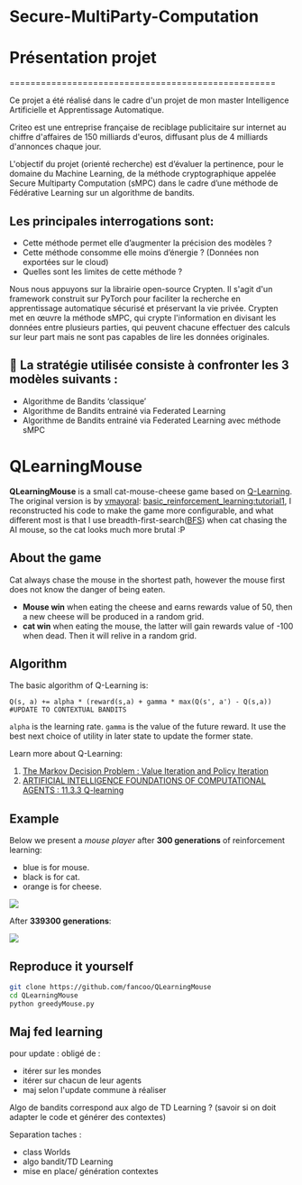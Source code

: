 # Secure-MultiParty-Computation

# Présentation projet
===================================================

Ce projet a été réalisé dans le cadre d'un projet de mon master Intelligence Artificielle et Apprentissage Automatique.

Criteo est une entreprise française de reciblage publicitaire sur internet au chiffre d'affaires de 150 milliards d'euros, diffusant plus de 4 milliards d'annonces chaque jour.

L'objectif du projet (orienté recherche) est d’évaluer la pertinence, pour le domaine du Machine Learning, de la méthode cryptographique appelée Secure Multiparty Computation (sMPC) dans le cadre d’une méthode de Fédérative Learning sur un algorithme de bandits.

## Les principales interrogations sont:
- Cette méthode permet elle d’augmenter la précision des modèles ?
- Cette méthode consomme elle moins d’énergie ? (Données non exportées sur le cloud)
- Quelles sont les limites de cette méthode ?

Nous nous appuyons sur la librairie open-source Crypten. Il s'agit d'un framework construit sur PyTorch pour faciliter la recherche en apprentissage automatique sécurisé et préservant la vie privée. Crypten met en œuvre la méthode sMPC, qui crypte l'information en divisant les données entre plusieurs parties, qui peuvent chacune effectuer des calculs sur leur part mais ne sont pas capables de lire les données originales.

## 📌 La stratégie utilisée consiste à confronter les 3 modèles suivants :
- Algorithme de Bandits ‘classique’
- Algorithme de Bandits entrainé via Federated Learning
- Algorithme de Bandits entrainé via Federated Learning avec méthode sMPC


QLearningMouse
===================================================

<b>QLearningMouse</b>  is a small cat-mouse-cheese game based on [Q-Learning](https://en.wikipedia.org/wiki/Q-learning). The original version is by [vmayoral](https://github.com/vmayoral): [basic_reinforcement_learning:tutorial1](https://github.com/vmayoral/basic_reinforcement_learning/tree/master/tutorial1), I reconstructed his code to make the game more configurable, and what different most is that I use breadth-first-search([BFS](https://en.wikipedia.org/wiki/Breadth-first_search)) when cat chasing the AI mouse, so the cat looks much more brutal :P 

## About the game
Cat always chase the mouse in the shortest path, however the mouse first does not know the danger of being eaten. 
* <b>Mouse win</b> when eating the cheese and earns rewards value of 50, then a new cheese will be produced in a random grid.
* <b>cat win</b> when eating the mouse, the latter will gain rewards value of -100 when dead. Then it will relive in a random grid.

## Algorithm  
The basic algorithm of Q-Learning is:  
```
Q(s, a) += alpha * (reward(s,a) + gamma * max(Q(s', a') - Q(s,a))
#UPDATE TO CONTEXTUAL BANDITS
```
    
```alpha``` is the learning rate.
```gamma``` is the value of the future reward.
It use the best next choice of utility in later state to update the former state. 

Learn more about Q-Learning:  
1. [The Markov Decision Problem : Value Iteration and Policy Iteration](http://ais.informatik.uni-freiburg.de/teaching/ss03/ams/DecisionProblems.pdf)  
2. [ARTIFICIAL INTELLIGENCE FOUNDATIONS OF COMPUTATIONAL AGENTS : 11.3.3 Q-learning](http://artint.info/html/ArtInt_265.html)


## Example
Below we present a *mouse player* after **300 generations** of reinforcement learning:  
* blue is for mouse.
* black is for cat.
* orange is for cheese.

![](resources/snapshot1.gif)

After **339300 generations**:  

![](resources/snapshot2.gif)


## Reproduce it yourself

```bash
git clone https://github.com/fancoo/QLearningMouse
cd QLearningMouse
python greedyMouse.py
```


## Maj fed learning
pour update : obligé de :
- itérer sur les mondes
- itérer sur chacun de leur agents
- maj selon l'update commune à réaliser

Algo de bandits correspond aux algo de TD Learning ? (savoir si on doit adapter le code et générer des contextes)


Separation taches : 
- class Worlds
- algo bandit/TD Learning
- mise en place/ génération contextes
